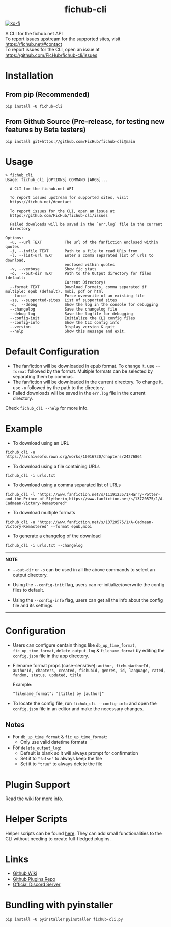 <h1 align="center">fichub-cli </h1>

[![ko-fi](https://ko-fi.com/img/githubbutton_sm.svg)](https://ko-fi.com/arzkar)

A CLI for the fichub.net API<br>
To report issues upstream for the supported sites, visit https://fichub.net/#contact<br>
To report issues for the CLI, open an issue at https://github.com/FicHub/fichub-cli/issues

# Installation

## From pip (Recommended)

```
pip install -U fichub-cli
```

## From Github Source (Pre-release, for testing new features by Beta testers)

```
pip install git+https://github.com/FicHub/fichub-cli@main
```

# Usage

```
> fichub_cli
Usage: fichub_cli [OPTIONS] COMMAND [ARGS]...

  A CLI for the fichub.net API

  To report issues upstream for supported sites, visit
  https://fichub.net/#contact

  To report issues for the CLI, open an issue at
  https://github.com/FicHub/fichub-cli/issues

  Failed downloads will be saved in the `err.log` file in the current
  directory

Options:
  -u, --url TEXT          The url of the fanfiction enclosed within quotes
  -i, --infile TEXT       Path to a file to read URLs from
  -l, --list-url TEXT     Enter a comma separated list of urls to download,
                          enclosed within quotes
  -v, --verbose           Show fic stats
  -o,  --out-dir TEXT     Path to the Output directory for files (default:
                          Current Directory)
  --format TEXT           Download Formats, comma separated if multiple: epub (default), mobi, pdf or html
  --force                 Force overwrite of an existing file
  -ss, --supported-sites  List of supported sites
  -d,  --debug            Show the log in the console for debugging
  --changelog             Save the changelog file
  --debug-log             Save the logfile for debugging
  --config-init           Initialize the CLI config files
  --config-info           Show the CLI config info
  --version               Display version & quit
  --help                  Show this message and exit.
```

# Default Configuration

- The fanfiction will be downloaded in epub format. To change it, use `--format` followed by the format. Multiple formats can be selected by separating them by commas.
- The fanfiction will be downloaded in the current directory. To change it, use `-o` followed by the path to the directory.
- Failed downloads will be saved in the `err.log` file in the current directory.

Check `fichub_cli --help` for more info.

# Example

- To download using an URL

```
fichub_cli -u https://archiveofourown.org/works/10916730/chapters/24276864
```

- To download using a file containing URLs

```
fichub_cli -i urls.txt
```

- To download using a comma separated list of URLs

```
fichub_cli -l "https://www.fanfiction.net/s/11191235/1/Harry-Potter-and-the-Prince-of-Slytherin,https://www.fanfiction.net/s/13720575/1/A-Cadmean-Victory-Remastered"
```

- To download multiple formats

```
fichub_cli -u "https://www.fanfiction.net/s/13720575/1/A-Cadmean-Victory-Remastered" --format epub,mobi
```

- To generate a changelog of the download

```
fichub_cli -i urls.txt --changelog
```

---

**NOTE**

- `--out-dir` or `-o` can be used in all the above commands to select an output directory.

- Using the `--config-init` flag, users can re-initialize/overwrite the config files to default.

- Using the `--config-info` flag, users can get all the info about the config file and its settings.

---

# Configuration

- Users can configure centain things like `db_up_time_format`, `fic_up_time_format`, `delete_output_log` & `filename_format` by editing the `config.json` file in the app directory.

- Filename format props (case-sensitive):
  `author, fichubAuthorId, authorId, chapters, created, fichubId, genres, id, language, rated, fandom, status, updated, title`

  Example:

  ```
  "filename_format": "[title] by [author]"
  ```

- To locate the config file, run `fichub_cli --config-info` and open the `config.json` file in an editor and make the necessary changes.

## Notes

- For `db_up_time_format` & `fic_up_time_format`:
  - Only use valid datetime formats
- For `delete_output_log`:
  - Default is blank so it will always prompt for confirmation
  - Set it to `"false"` to always keep the file
  - Set it to `"true"` to always delete the file

# Plugin Support

Read the [wiki](https://github.com/FicHub/fichub-cli/wiki/Plugins) for more info.

# Helper Scripts

Helper scripts can be found [here](https://github.com/fichub-cli-contrib/helper-scripts/). They can add small functionalities to the CLI without needing to create full-fledged plugins.

# Links

- [Github Wiki](https://github.com/FicHub/fichub-cli/wiki/)
- [Github Plugins Repo](https://github.com/fichub-cli-contrib/)
- [Official Discord Server](https://discord.gg/sByBAhX)

# Bundling with pyinstaller
`pip install -U pyinstaller`
`pyinstaller fichub-cli.py`